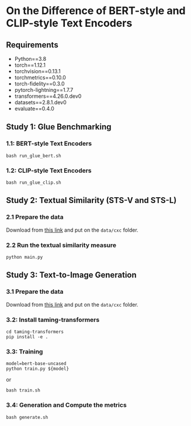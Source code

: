 # On the Difference of BERT-style and CLIP-style Text Encoders

## Requirements

* Python==3.8
* torch==1.12.1
* torchvision==0.13.1
* torchmetrics==0.10.0
* torch-fidelity==0.3.0
* pytorch-lightning==1.7.7
* transformers==4.26.0.dev0
* datasets==2.8.1.dev0
* evaluate==0.4.0

## Study 1: Glue Benchmarking

### 1.1: BERT-style Text Encoders

```angular2html
bash run_glue_bert.sh
```

### 1.2: CLIP-style Text Encoders

```angular2html
bash run_glue_clip.sh
```

## Study 2: Textual Similarity (STS-V and STS-L)

### 2.1 Prepare the data

Download from [this link](https://github.com/google-research-datasets/Crisscrossed-Captions) and put on
the `data/cxc` folder.

### 2.2 Run the textual similarity measure

```angular2html
python main.py
```

## Study 3: Text-to-Image Generation

### 3.1 Prepare the data

Download from [this link](https://drive.google.com/drive/folders/1eVrGKfkbw7bh9xPcX8HJa-qWQTD9aWvf) and put on
the `data/cxc` folder.

### 3.2: Install taming-transformers

```angular2html
cd taming-transformers
pip install -e .
```

### 3.3: Training

```angular2html
model=bert-base-uncased
python train.py ${model}
```

or

```angular2html
bash train.sh
```

### 3.4: Generation and Compute the metrics

```angular2html
bash generate.sh
```
